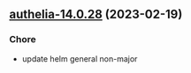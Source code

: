 

## [authelia-14.0.28](https://github.com/truecharts/charts/compare/authelia-14.0.27...authelia-14.0.28) (2023-02-19)

### Chore

- update helm general non-major
  
  